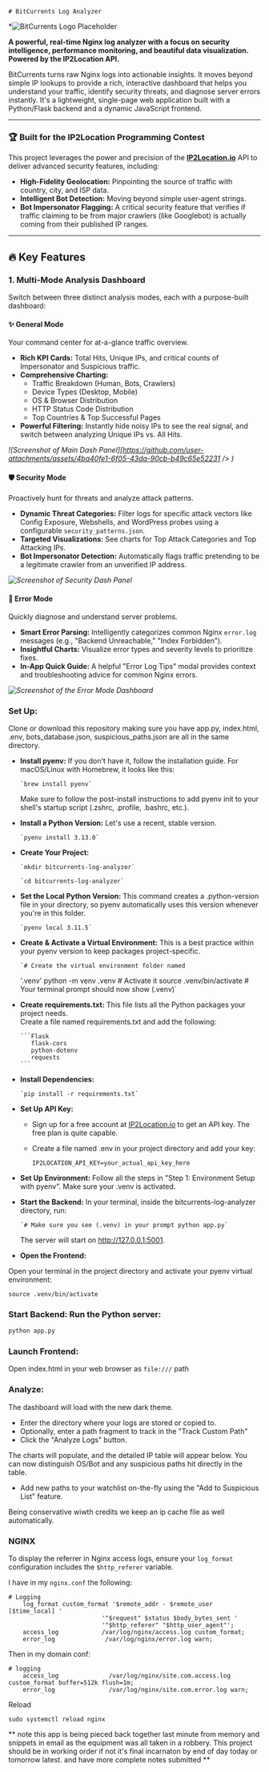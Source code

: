     # BitCurrents Log Analyzer

*![BitCurrents Logo Placeholder](https://github.com/user-attachments/assets/913d2b11-a09d-4889-bd63-cd8bc6588bbe)

**A powerful, real-time Nginx log analyzer with a focus on security intelligence, performance monitoring, and beautiful data visualization. Powered by the IP2Location API.**

BitCurrents turns raw Nginx logs into actionable insights. It moves beyond simple IP lookups to provide a rich, interactive dashboard that helps you understand your traffic, identify security threats, and diagnose server errors instantly. It's a lightweight, single-page web application built with a Python/Flask backend and a dynamic JavaScript frontend.

---

### 🏆 Built for the IP2Location Programming Contest

This project leverages the power and precision of the **[IP2Location.io](https://www.ip2location.io/)** API to deliver advanced security features, including:
-   **High-Fidelity Geolocation:** Pinpointing the source of traffic with country, city, and ISP data.
-   **Intelligent Bot Detection:** Moving beyond simple user-agent strings.
-   **Bot Impersonator Flagging:** A critical security feature that verifies if traffic claiming to be from major crawlers (like Googlebot) is actually coming from their published IP ranges.

---

## 🔥 Key Features

### 1. Multi-Mode Analysis Dashboard
Switch between three distinct analysis modes, each with a purpose-built dashboard:

#### ✨ General Mode
Your command center for at-a-glance traffic overview.
-   **Rich KPI Cards:** Total Hits, Unique IPs, and critical counts of Impersonator and Suspicious traffic.
-   **Comprehensive Charting:**
    -   Traffic Breakdown (Human, Bots, Crawlers)
    -   Device Types (Desktop, Mobile)
    -   OS & Browser Distribution
    -   HTTP Status Code Distribution
    -   Top Countries & Top Successful Pages
-   **Powerful Filtering:** Instantly hide noisy IPs to see the real signal, and switch between analyzing Unique IPs vs. All Hits.

*![Screenshot of Main Dash Panel][https://github.com/user-attachments/assets/4ba40fe1-6f05-43da-90cb-b49c65e52231 />
)*

#### 🛡️ Security Mode
Proactively hunt for threats and analyze attack patterns.
-   **Dynamic Threat Categories:** Filter logs for specific attack vectors like Config Exposure, Webshells, and WordPress probes using a configurable `security_patterns.json`.
-   **Targeted Visualizations:** See charts for Top Attack Categories and Top Attacking IPs.
-   **Bot Impersonator Detection:** Automatically flags traffic pretending to be a legitimate crawler from an unverified IP address.

*![Screenshot of Security Dash Panel](<img width="1513" height="873" alt="image" src="https://github.com/user-attachments/assets/2ea5ce38-a3cb-4480-9cbe-16b3a497a04e" />
)*

#### 🚨 Error Mode
Quickly diagnose and understand server problems.
-   **Smart Error Parsing:** Intelligently categorizes common Nginx `error.log` messages (e.g., "Backend Unreachable," "Index Forbidden").
-   **Insightful Charts:** Visualize error types and severity levels to prioritize fixes.
-   **In-App Quick Guide:** A helpful "Error Log Tips" modal provides context and troubleshooting advice for common Nginx errors.

*![Screenshot of the Error Mode Dashboard](https://via.placeholder.com/1200x600.png?text=Screenshot:+Error+Dashboard+View)*

### Set Up: 
Clone or download this repository making sure you have app.py, index.html, .env, bots_database.json, suspicious_paths.json are all in the same directory.

*   **Install pyenv:** If you don't have it, follow the installation guide. For macOS/Linux with Homebrew, it looks like this:
    
        `brew install pyenv`
    
    Make sure to follow the post-install instructions to add pyenv init to your shell's startup script (.zshrc, .profile, .bashrc, etc.).
    
*   **Install a Python Version:** Let's use a recent, stable version.
    
        `pyenv install 3.13.0`
      
*   **Create Your Project:**
    
        `mkdir bitcurrents-log-analyzer`
    
        `cd bitcurrents-log-analyzer`
      
*   **Set the Local Python Version:** This command creates a .python-version file in your directory, so pyenv automatically uses this version whenever you're in this folder.
    
        `pyenv local 3.11.5`
      
*   **Create & Activate a Virtual Environment:** This is a best practice within your pyenv version to keep packages project-specific.
    
        `# Create the virtual environment folder named
    '.venv' python -m venv .venv  # Activate it source .venv/bin/activate # Your terminal prompt should now show (.venv)`
      
*   **Create requirements.txt:** This file lists all the Python packages your project needs.  
    Create a file named requirements.txt and add the following:
        
        ```Flask
           flask-cors
           python-dotenv
           requests
        ```
      
*   **Install Dependencies:**
    
        `pip install -r requirements.txt`
      
*   **Set Up API Key:**
    
    *   Sign up for a free account at [IP2Location.io](https://ip2location.io) to get an API key. The free plan is quite capable.
        
    *   Create a file named .env in your project directory and add your key:
           
        `IP2LOCATION_API_KEY=your_actual_api_key_here`

*   **Set Up Environment:** Follow all the steps in "Step 1: Environment Setup with pyenv". Make sure your .venv is activated.
    
*   **Start the Backend:** In your terminal, inside the bitcurrents-log-analyzer directory, run:
        
        `# Make sure you see (.venv) in your prompt python app.py`
        
    The server will start on http://127.0.0.1:5001.
    
*   **Open the Frontend:**
  
Open your terminal in the project directory and activate your pyenv virtual environment:

`source .venv/bin/activate`

### Start Backend: Run the Python server:
```bash
python app.py
```
### Launch Frontend: 
Open index.html in your web browser as `file:///` path

### Analyze:
The dashboard will load with the new dark theme.

- Enter the directory where your logs are stored or copied to.
- Optionally, enter a path fragment to track in the "Track Custom Path"
- Click the "Analyze Logs" button.

The charts will populate, and the detailed IP table will appear below. You can now distinguish OS/Bot and any suspicious paths hit directly in the table.
- Add new paths to your watchlist on-the-fly using the "Add to Suspicious List" feature.

Being conservative wiwth credits we keep an ip cache file as well automatically.

### NGINX 

To display the referrer in Nginx access logs, ensure your `log_format` configuration includes the `$http_referer` variable.

I have in my `nginx.conf` the following:
```
# Logging
    log_format custom_format '$remote_addr - $remote_user [$time_local] '
                          '"$request" $status $body_bytes_sent '
                          '"$http_referer" "$http_user_agent"';
    access_log		      /var/log/nginx/access.log custom_format;
    error_log              /var/log/nginx/error.log warn;
```

Then in my domain conf:
```
# logging
    access_log              /var/log/nginx/site.com.access.log custom_format buffer=512k flush=1m;
    error_log               /var/log/nginx/site.com.error.log warn;
```

Reload
```
sudo systemctl reload nginx
```

** note this app is being pieced back together last minute from memory and snippets in email as the equipment was all taken in a robbery. This project should be in working order if not it's final incarnaton by end of day today or tomorrow latest. and have more complete notes submitted **
